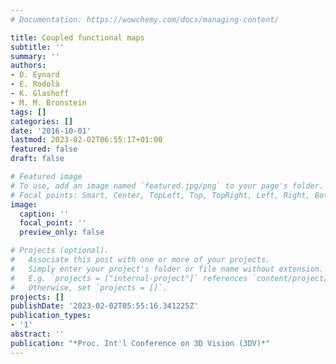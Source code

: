 ```yaml
---
# Documentation: https://wowchemy.com/docs/managing-content/

title: Coupled functional maps
subtitle: ''
summary: ''
authors:
- D. Eynard
- E. Rodolà
- K. Glashoff
- M. M. Bronstein
tags: []
categories: []
date: '2016-10-01'
lastmod: 2023-02-02T06:55:17+01:00
featured: false
draft: false

# Featured image
# To use, add an image named `featured.jpg/png` to your page's folder.
# Focal points: Smart, Center, TopLeft, Top, TopRight, Left, Right, BottomLeft, Bottom, BottomRight.
image:
  caption: ''
  focal_point: ''
  preview_only: false

# Projects (optional).
#   Associate this post with one or more of your projects.
#   Simply enter your project's folder or file name without extension.
#   E.g. `projects = ["internal-project"]` references `content/project/deep-learning/index.md`.
#   Otherwise, set `projects = []`.
projects: []
publishDate: '2023-02-02T05:55:16.341225Z'
publication_types:
- '1'
abstract: ''
publication: "*Proc. Int'l Conference on 3D Vision (3DV)*"
---
```

